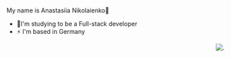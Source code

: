 ### <div align="center">
My name is Anastasiia Nikolaienko🌝
</div>  

- 🌱I'm studying to be a Full-stack developer   
- ⚡ I'm based in Germany                          
                        
<div align="right" >
  
 <img src="https://github.com/user-attachments/assets/bd7f2855-5bd0-4a34-b473-5512062576ec" alt=".">
</div>
